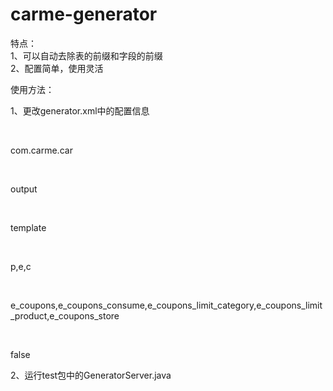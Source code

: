 # carme-generator
特点：<br/>
1、可以自动去除表的前缀和字段的前缀 <br/>
2、配置简单，使用灵活

使用方法：

1、更改generator.xml中的配置信息
   
<!--更改基础包位置--><br/>
<entry key="basePackage">com.carme.car</entry><br/>
<!--生成文件的位置--><br/>
<entry key="outputDir">output</entry><br/>
<!--模板文件的目录位置--><br/>
<entry key="templateDir">template</entry><br/>
<!--前缀--><br/>
<entry key="prefix">p,e,c</entry><br/>
<!--要生成的表的表名--><br/>
<entry key="tables">e_coupons,e_coupons_consume,e_coupons_limit_category,e_coupons_limit_product,e_coupons_store</entry><br/>
<!--是否生成数据源中所有的表--><br/>
<entry key="allSwitch">false</entry><br/>
	
2、运行test包中的GeneratorServer.java
